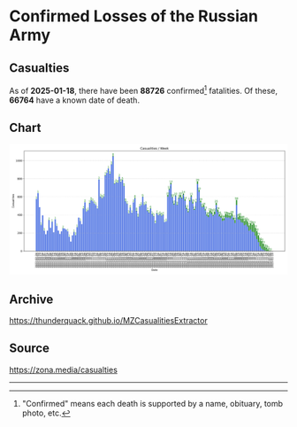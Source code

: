 
# Confirmed Losses of the Russian Army

## Casualties

As of **2025-01-18**, there have been **88726** confirmed[^1] fatalities.
Of these, **66764** have a known date of death.

## Chart

![7-Day Intervals Bar Chart](./docs/7days.svg)

## Archive

https://thunderquack.github.io/MZCasualitiesExtractor

## Source

https://zona.media/casualties

---

[^1]: "Confirmed" means each death is supported by a name, obituary, tomb photo, etc.
